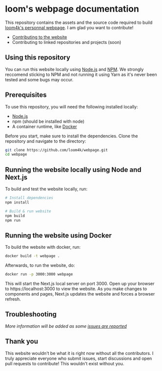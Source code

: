 # loom's webpage documentation
This repository contains the assets and the source code required to build [loom4k's personnal webpage](https://loom4k.me). I am glad you want to contribute!
- [Contributing to the website](https://github.com/loom4k/webpage/pull  )
- Contributing to linked repositories and projects (soon)

## Using this repository
You can run this website locally using [Node.js](https://nodejs.org) and [NPM](https://npmjs.com). We strongly reccomend sticking to NPM and not running it using Yarn as it's never been tested and some bugs may occur.

## Prerequisites
To use this repository, you will need the following installed locally:
- [Node.js](https://nodejs.org/)
- npm (should be installed with node)
- A container runtime, like [Docker](https://www.docker.com/)

Before you start, make sure to install the dependencies. Clone the repository and navigate to the directory:
```sh
git clone https://github.com/loom4k/webpage.git
cd webpage
```

## Running the website locally using Node and Next.js
To build and test the website locally, run:
```sh
# Install dependencies
npm install

# Build & run website
npm build
npm run
```

## Running the website using Docker
To build the website with docker, run:
```sh
docker build -t webpage .
```
Afterwards, to run the website, do:
```sh
docker run -p 3000:3000 webpage
```

This will start the Next.js local server on port 3000. Open up your browser to https://localhost:3000 to view the website. As you make changes to components and pages, Next.js updates the website and forces a browser refresh.

## Troubleshooting
*More information will be added as some [issues are reported](https://github.com/loom4k/issues/new)*

## Thank you
This website wouldn't be what it is right now without all the contributors. I truly appreciate everyone who submit issues, start discussions and open pull requests to contribute! This wouldn't exist without you.